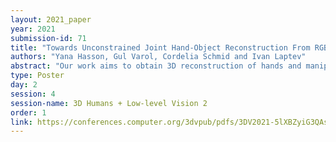 ```yaml
---
layout: 2021_paper
year: 2021
submission-id: 71
title: "Towards Unconstrained Joint Hand-Object Reconstruction From RGB Videos"
authors: "Yana Hasson, Gul Varol, Cordelia Schmid and Ivan Laptev"
abstract: "Our work aims to obtain 3D reconstruction of hands and manipulated objects from monocular videos. Reconstructing hand-object manipulations holds a great potential for robotics and learning from human demonstrations. The supervised learning approach to this problem, however, requires 3D supervision and remains limited to constrained laboratory settings and simulators for which 3D ground truth is available. In this paper we first propose a learning-free fitting approach for hand-object reconstruction which can seamlessly handle two-hand object interactions. Our method relies on cues obtained with common methods for object detection, hand pose estimation and instance segmentation. We quantitatively evaluate our approach and show that it can be applied to datasets with varying levels of difficulty for which training data is currently unavailable."
type: Poster
day: 2
session: 4
session-name: 3D Humans + Low-level Vision 2
order: 1
link: https://conferences.computer.org/3dvpub/pdfs/3DV2021-5lXBZyiG3QAsRBKXHIjqU8/268800a659/268800a659.pdf
---
```

